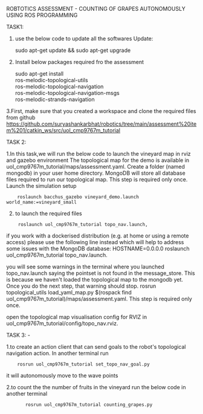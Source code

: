ROBTOTICS ASSESSMENT - COUNTING OF GRAPES AUTONOMOUSLY USING ROS PROGRAMMING

  TASK1:
1.  use the below code to update all the softwares
Update: 
    
    
    
    sudo apt-get update && sudo apt-get upgrade
    


2. Install below packages required fro the assessment
 

    
    sudo apt-get install \
        ros-melodic-topological-utils \
        ros-melodic-topological-navigation \
        ros-melodic-topological-navigation-msgs \
        ros-melodic-strands-navigation
        
        

3.First, make sure that you created a workspace and clone the required files from github https://github.com/suryashankarbhat/robotics/tree/main/assessment%20item%201/catkin_ws/src/uol_cmp9767m_tutorial

TASK 2:

1.In this task,we will run the below code to launch the vineyard map in rviz and gazebo environment
The topological map for the demo is available in uol_cmp9767m_tutorial/maps/assessment.yaml. 
 Create a folder (named mongodb) in your user home directory. MongoDB will store all database files required to run our topological map. This step is required only once.
    Launch the simulation setup

        roslaunch bacchus_gazebo vineyard_demo.launch world_name:=vineyard_small
        
2. to launch the required files 


        roslaunch uol_cmp9767m_tutorial topo_nav.launch, 

if you work with a dockerised distribution (e.g. at home or using a remote access) please use the following line instead which will help to address      some issues with the MongoDB database: HOSTNAME=0.0.0.0 roslaunch uol_cmp9767m_tutorial topo_nav.launch.
        
you will see some warnings in the terminal where you launched topo_nav.launch saying the pointset is not found in the message_store. This is because we haven't loaded the topological map to the mongodb yet. Once you do the next step, that warning should stop.
        rosrun topological_utils load_yaml_map.py $(rospack find uol_cmp9767m_tutorial)/maps/assessment.yaml.
 This step is required only once.
       
 open the topological map visualisation config for RVIZ in uol_cmp9767m_tutorial/config/topo_nav.rviz.
    

TASK 3: - 

1.to create an action client that can send goals to the robot's topological navigation action.
  In another terminal run 
  
  
        rosrun uol_cmp9767m_tutorial set_topo_nav_goal.py 
   
   it will autonomously move to the wave points

2.to count the the number of fruits in the vineyard run the below code in another terminal 


           rosrun uol_cmp9767m_tutorial counting_grapes.py

      

